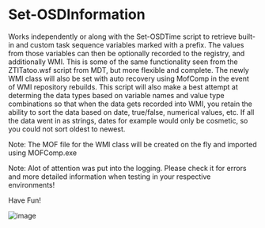 # Set-OSDInformation
Works independently or along with the Set-OSDTime script to retrieve built-in and custom task sequence variables marked with a prefix. The values from those variables can then be optionally recorded to the registry, and additionally WMI. This is some of the same functionality seen from the ZTITatoo.wsf script from MDT, but more flexible and complete. The newly WMI class will also be set with auto recovery using MofComp in the event of WMI repository rebuilds. This script will also make a best attempt at determing the data types based on variable names and value type combinations so that when the data gets recorded into WMI, you retain the ability to sort the data based on date, true/false, numerical values, etc. If all the data went in as strings, dates for example would only be cosmetic, so you could not sort oldest to newest.

Note: The MOF file for the WMI class will be created on the fly and imported using MOFComp.exe

Note: Alot of attention was put into the logging. Please check it for errors and more detailed information when testing in your respective environments!

Have Fun!

![image](https://user-images.githubusercontent.com/13382869/83370904-b2487d00-a38e-11ea-858f-bc7e5f27474e.png)
